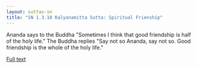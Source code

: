 ```yaml
---
layout: suttas-sn
title: "SN 1.3.18 Kalyanamitta Sutta: Spiritual Frienship"
---
```


Ananda says to the Buddha "Sometimes I think that good friendship is half of the holy life." The Buddha replies "Say not so Ananda, say not so. Good friendship is the whole of the holy life."

[Full text](https://tipitaka.fandom.com/wiki/Kalyanamitta_Sutta)
